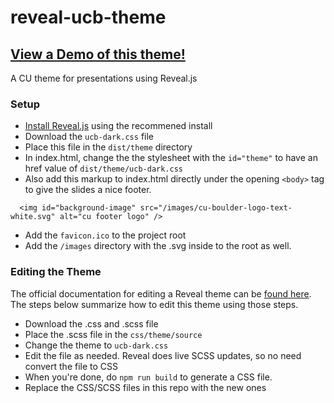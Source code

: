 # reveal-ucb-theme
## [View a Demo of this theme!](https://cuboulder.github.io/reveal-ucb-theme/#/)
A CU theme for presentations using Reveal.js


### Setup
- [Install Reveal.js](https://revealjs.com/installation/#full-setup) using the recommened install
- Download the ````ucb-dark.css```` file
- Place this file in the ````dist/theme```` directory
- In index.html, change the the stylesheet with the ````id="theme"```` to have an href value of ````dist/theme/ucb-dark.css````
- Also add this markup to index.html directly under the opening ````<body>```` tag to give the slides a nice footer.
````
  <img id="background-image" src="/images/cu-boulder-logo-text-white.svg" alt="cu footer logo" />
````
- Add the ````favicon.ico```` to the project root
- Add the ````/images```` directory with the .svg inside to the root as well. 

### Editing the Theme
The official documentation for editing a Reveal theme can be [found here](https://github.com/hakimel/reveal.js/blob/master/css/theme/README.md). The steps below summarize how to edit this theme using those steps.
- Download the .css and .scss file
- Place the .scss file in the ````css/theme/source````
- Change the theme to ````ucb-dark.css````
- Edit the file as needed. Reveal does live SCSS updates, so no need convert the file to CSS
- When you're done, do ````npm run build```` to generate a CSS file. 
- Replace the CSS/SCSS files in this repo with the new ones
